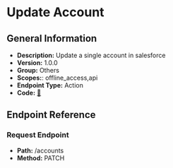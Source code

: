 # Update Account

## General Information

- **Description:** Update a single account in salesforce
- **Version:** 1.0.0
- **Group:** Others
- **Scopes:**: offline_access,api
- **Endpoint Type:** Action
- **Code:** [🔗](https://github.com/NangoHQ/integration-templates/tree/main/integrations/salesforce-sandbox/actions/update-account.ts)

## Endpoint Reference

### Request Endpoint

- **Path:** /accounts
- **Method:** PATCH
